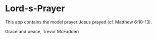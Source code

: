 # Lord-s-Prayer
This app contains the model prayer Jesus prayed (cf. Matthew 6:10-13).

Grace and peace, Trevor McFadden
